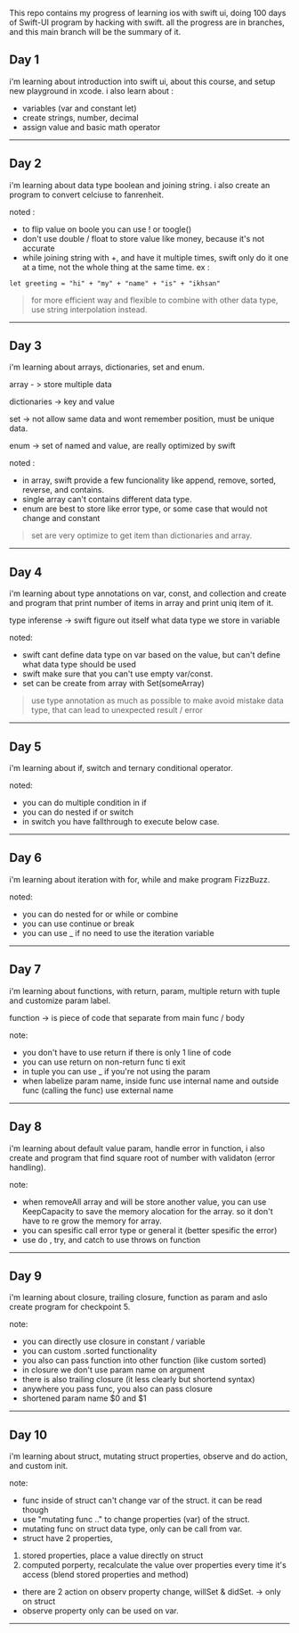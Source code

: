 This repo contains my progress of learning ios with swift ui, doing 100 days of Swift-UI program by hacking with swift. 
all the progress are in branches, and this main branch will be the summary of it.



## Day 1
i'm learning about introduction into swift ui, about this course, and setup new playground in xcode. 
i also learn about :

- variables (var and constant let)
- create strings, number, decimal
- assign value and basic math operator
---


## Day 2
i'm learning about data type boolean and joining string. i also create an program to convert celciuse to fanrenheit.

noted : 
- to flip value on boole you can use ! or toogle()
- don't use double / float to store value like money, because it's not accurate
- while joining string with +, and have it multiple times, swift only do it one at a time, not the whole thing at the same time.
ex : 
```
let greeting = "hi" + "my" + "name" + "is" + "ikhsan"
```
> for more efficient way and flexible to combine with other data type, use string interpolation instead.
----


## Day 3

i'm learning about arrays, dictionaries, set and enum.

array - > store multiple data

dictionaries -> key and value 

set -> not allow same data and wont remember position, must be unique data.

enum -> set of named and value, are really optimized by swift

noted :
- in array, swift provide a few funcionality like append, remove, sorted, reverse, and contains.
- single array can't contains different data type.
- enum are best to store like error type, or some case that would not change and constant

> set are very optimize to get item than dictionaries and array.
----


## Day 4

i'm learning about type annotations on var, const, and collection and create and program that print number of items in array and print uniq item of it.

type inferense -> swift figure out itself what data type we store in variable

noted: 
- swift cant define data type on var based on the value, but can't define what data type should be used
- swift make sure that you can't use empty var/const. 
- set can be create from array with Set(someArray)

> use type annotation as much as possible to make avoid mistake data type, that can lead to unexpected result / error
----


## Day 5 

i'm learning about if, switch and ternary conditional operator. 


noted:
- you can do multiple condition in if 
- you can do nested if or switch
- in switch you have fallthrough to execute below case.
----

## Day 6

i'm learning about iteration with for, while and make program FizzBuzz. 

noted:
- you can do nested for or while or combine
- you can use continue or break 
- you can use _ if no need to use the iteration variable
----

## Day 7

i'm learning about functions, with return, param, multiple return with tuple and customize param label.

function -> is piece of code that separate from main func / body


note:
- you don't have to use return if there is only 1 line of code
- you can use return on non-return func ti exit
- in tuple you can use _ if you're not using the param
- when labelize param name, inside func use internal name and outside func (calling the func) use external name
----

## Day 8

i'm learning about default value param, handle error in function, i also create and program that find square root of number with validaton (error handling).


note: 
- when removeAll array and will be store another value, you can use KeepCapacity to save the memory alocation for the array. so it don't have to re grow the memory for array.
- you can spesific call error type or general it (better spesific the error)
- use do , try, and catch to use throws on function
----

## Day 9

i'm learning about closure, trailing closure, function as param and aslo create program for checkpoint 5.


note:
- you can directly use closure in constant / variable
- you can custom .sorted functionality
- you also can pass function into other function (like custom sorted)
- in closure we don't use param name on argument
- there is also trailing closure (it less clearly but shortend syntax)
- anywhere you pass func, you also can pass closure
- shortened param name $0 and $1
----

## Day 10

i'm learning about struct, mutating struct properties, observe and do action, and custom init.

note:
- func inside of struct can't change var of the struct. it can be read though
- use "mutating func .." to change properties (var) of the struct.
- mutating func on struct data type, only can be call from var. 
- struct have 2 properties, 
1. stored properties, place a value directly on struct
2. computed porperty, recalculate the value over properties every time it's access (blend stored properties and method)
- there are 2 action on observ property change, willSet & didSet. -> only on struct
- observe property only can be used on var.
----




